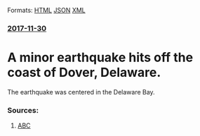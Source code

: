 
Formats: [HTML](/news/2017/11/30/a-minor-earthquake-hits-off-the-coast-of-dover-delaware.html)  [JSON](/news/2017/11/30/a-minor-earthquake-hits-off-the-coast-of-dover-delaware.json)  [XML](/news/2017/11/30/a-minor-earthquake-hits-off-the-coast-of-dover-delaware.xml)  

### [2017-11-30](/news/2017/11/30/index.md)

# A minor earthquake hits off the coast of Dover, Delaware. 

The earthquake was centered in the Delaware Bay.


### Sources:

1. [ABC](http://abcnews.go.com/US/51-magnitude-earthquake-detected-off-east-coast/story?id=51495824)
